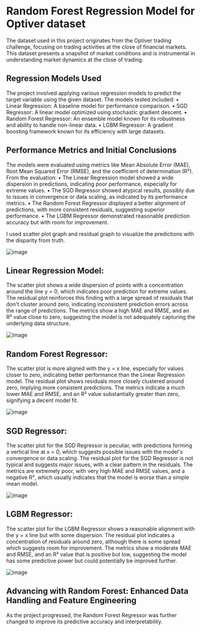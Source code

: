 # Random Forest Regression Model for Optiver dataset
The dataset used in this project originates from the Optiver trading challenge, focusing on trading activities at the close of financial markets. This dataset presents a snapshot of market conditions and is instrumental in understanding market dynamics at the close of trading.

## Regression Models Used
The project involved applying various regression models to predict the target variable using the given dataset. The models tested included:
• Linear Regression: A baseline model for performance comparison.
• SGD Regressor: A linear model optimized using stochastic gradient descent.
• Random Forest Regressor: An ensemble model known for its robustness and ability to handle non-linear data.
• LGBM Regressor: A gradient boosting framework known for its efficiency with large datasets.

## Performance Metrics and Initial Conclusions
The models were evaluated using metrics like Mean Absolute Error (MAE), Root Mean Squared Error (RMSE), and the coefficient of determination (R²). From the evaluation:
• The Linear Regression model showed a wide dispersion in predictions, indicating poor performance, especially for extreme values.
• The SGD Regressor showed atypical results, possibly due to issues in convergence or data scaling, as indicated by its performance metrics.
• The Random Forest Regressor displayed a better alignment of predictions, with more consistent residuals, suggesting superior performance.
• The LGBM Regressor demonstrated reasonable prediction accuracy but with room for improvement.

I used scatter plot graph and residual graph to visualize the predictions with the disparity from truth.

![image](https://github.com/PranavMishra17/Applied-AI-Projects-CS512-UIC/assets/89926012/42ad95ef-2a33-4be7-b0d0-cf7fbb9e523a)

## Linear Regression Model:
The scatter plot shows a wide dispersion of points with a concentration around the line y = 0, which indicates poor prediction for extreme values. The residual plot reinforces this finding with a large spread of residuals that don't cluster around zero, indicating inconsistent prediction errors across the range of predictions. The metrics show a high MAE and RMSE, and an R² value close to zero, suggesting the model is not adequately capturing the underlying data structure.

![image](https://github.com/PranavMishra17/Applied-AI-Projects-CS512-UIC/assets/89926012/feb7161a-1dea-4575-ad20-7b0a4a2e5da5)

## Random Forest Regressor:
The scatter plot is more aligned with the y = x line, especially for values closer to zero, indicating better performance than the Linear Regression model. The residual plot shows residuals more closely clustered around zero, implying more consistent predictions. The metrics indicate a much lower MAE and RMSE, and an R² value substantially greater than zero, signifying a decent model fit.

![image](https://github.com/PranavMishra17/Applied-AI-Projects-CS512-UIC/assets/89926012/4d440619-39da-4871-8748-80e1d8de4bac)

## SGD Regressor:
The scatter plot for the SGD Regressor is peculiar, with predictions forming a vertical line at x = 0, which suggests possible issues with the model's convergence or data scaling.
The residual plot for the SGD Regressor is not typical and suggests major issues, with a clear pattern in the residuals. The metrics are extremely poor, with very high MAE and RMSE values, and a negative R², which usually indicates that the model is worse than a simple mean model.

![image](https://github.com/PranavMishra17/Applied-AI-Projects-CS512-UIC/assets/89926012/8a3be25b-ce09-4ccc-96f6-7207cfcc1c89)

## LGBM Regressor:
The scatter plot for the LGBM Regressor shows a reasonable alignment with the y = x line but with some dispersion.
The residual plot indicates a concentration of residuals around zero, although there is some spread which suggests room for improvement.
The metrics show a moderate MAE and RMSE, and an R² value that is positive but low, suggesting the model has some predictive power but could potentially be improved further.

![image](https://github.com/PranavMishra17/Applied-AI-Projects-CS512-UIC/assets/89926012/4d4c3967-461d-4f58-9ed9-864c7fb323ac)

## Advancing with Random Forest: Enhanced Data Handling and Feature Engineering

As the project progressed, the Random Forest Regressor was further changed to improve its predictive accuracy and interpretability.




